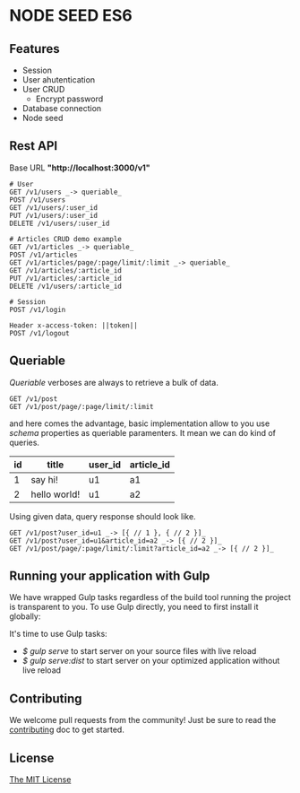 # NODE SEED ES6

## Features

- Session
- User ahutentication
- User CRUD
  - Encrypt password
- Database connection
- Node seed

## Rest API

Base URL **"http://localhost:3000/v1"**

```
# User
GET /v1/users _-> queriable_
POST /v1/users
GET /v1/users/:user_id
PUT /v1/users/:user_id
DELETE /v1/users/:user_id

# Articles CRUD demo example
GET /v1/articles _-> queriable_
POST /v1/articles
GET /v1/articles/page/:page/limit/:limit _-> queriable_
GET /v1/articles/:article_id
PUT /v1/articles/:article_id
DELETE /v1/users/:article_id

# Session
POST /v1/login

Header x-access-token: ||token||
POST /v1/logout
```

## Queriable

_Queriable_ verboses are always to retrieve a bulk of data.

```
GET /v1/post
GET /v1/post/page/:page/limit/:limit
```

and here comes the advantage, basic implementation allow to you use _schema_
properties as queriable paramenters. It mean we can do kind of queries.

| id | title | user_id | article_id |
|----|-------|---------|---------|
| 1 | say hi! | u1 | a1 |
| 2 | hello world! | u1 | a2 |

Using given data, query response should look like.

```
GET /v1/post?user_id=u1 _-> [{ // 1 }, { // 2 }]_
GET /v1/post?user_id=u1&article_id=a2 _-> [{ // 2 }]_
GET /v1/post/page/:page/limit/:limit?article_id=a2 _-> [{ // 2 }]_
```

## Running your application with Gulp

We have wrapped Gulp tasks regardless of the build tool running the project is transparent to you.
To use Gulp directly, you need to first install it globally:

It's time to use Gulp tasks:
- *$ gulp serve* to start server on your source files with live reload
- *$ gulp serve:dist* to start server on your optimized application without live reload

## Contributing
We welcome pull requests from the community! Just be sure to read the [contributing]() doc to get started.

## License
[The MIT License](LICENSE.md)
